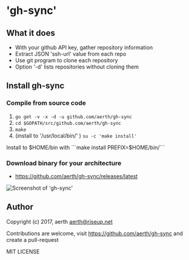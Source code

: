 # 'gh-sync'

## What it does

  * With your github API key, gather repository information
  * Extract JSON 'ssh-url' value from each repo
  * Use git program to clone each repository
  * Option '-d' lists repositories without cloning them

## Install gh-sync

### Compile from source code

  1. ```go get -v -x -d -u github.com/aerth/gh-sync```
  2. ```cd $GOPATH/src/github.com/aerth/gh-sync```
  3. ```make```
  4. (install to '/usr/local/bin/' ) ```su -c 'make install'```

  Install to $HOME/bin with ```make install PREFIX=$HOME/bin/```

### Download binary for your architecture
  * https://github.com/aerth/gh-sync/releases/latest


![Screenshot of 'gh-sync'](https://github.com/aerth/'gh-sync'/blob/master/example/'gh-sync'-screenshot.png?raw=true)

## Author

Copyright (c) 2017, aerth <aerth@riseup.net>

Contributions are welcome, visit https://github.com/aerth/gh-sync and create a pull-request

MIT LICENSE
